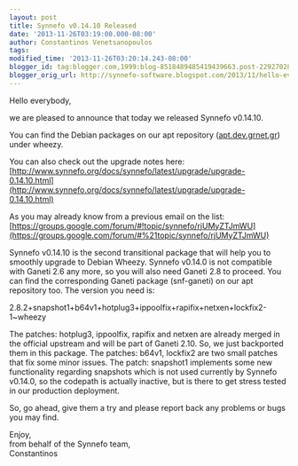```yaml
---
layout: post
title: Synnefo v0.14.10 Released
date: '2013-11-26T03:19:00.000-08:00'
author: Constantinos Venetsanopoulos
tags: 
modified_time: '2013-11-26T03:20:14.243-08:00'
blogger_id: tag:blogger.com,1999:blog-8518489485419439663.post-229270281575781534
blogger_orig_url: http://synnefo-software.blogspot.com/2013/11/hello-everybody-we-are-pleased-to.html
---
```


Hello everybody, 

we are pleased to announce that today we released Synnefo v0.14.10. <!--break-->

You can find the Debian packages on our apt repository ([apt.dev.grnet.gr](http://apt.dev.grnet.gr/wheezy/)) under wheezy. 

You can also check out the upgrade notes here: [http://www.synnefo.org/docs/synnefo/latest/upgrade/upgrade-0.14.10.html](http://www.synnefo.org/docs/synnefo/latest/upgrade/upgrade-0.14.10.html)

As you may already know from a previous email on the list: [https://groups.google.com/forum/#!topic/synnefo/rjUMyZTJmWU](https://groups.google.com/forum/#%21topic/synnefo/rjUMyZTJmWU)

Synnefo v0.14.10 is the second transitional package that will help you to smoothly upgrade to Debian Wheezy. Synnefo v0.14.0 is not compatible with Ganeti 2.6 any more, so you will also need Ganeti 2.8 to proceed. You can find the corresponding Ganeti package (snf-ganeti) on our apt repository too. The version you need is: 

2.8.2+snapshot1+b64v1+hotplug3+ippoolfix+rapifix+netxen+lockfix2-1~wheezy 

The patches: hotplug3, ippoolfix, rapifix and netxen are already merged in the official upstream and will be part of Ganeti 2.10. So, we just backported them in this package. The patches: b64v1, lockfix2 are two small patches that fix some minor issues. The patch: snapshot1 implements some new functionality regarding snapshots which is not used currently by Synnefo v0.14.0, so the codepath is actually inactive, but is there to get stress tested in our production deployment. 

So, go ahead, give them a try and please report back any problems or bugs you may find.

Enjoy,  
from behalf of the Synnefo team,  
Constantinos 